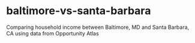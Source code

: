 # baltimore-vs-santa-barbara
Comparing household income between Baltimore, MD and Santa Barbara, CA using data from Opportunity Atlas

